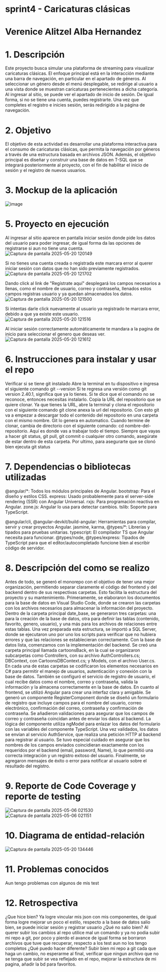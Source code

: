 # sprint4 - Caricaturas clásicas
# Verenice Alitzel Alba Hernandez
# 1. Descripción 
Este proyecto busca simular una plataforma de streaming para visualizar caricaturas clásicas. El enfoque principal está en la interacción mediante una barra de navegación, en particular en el apartado de géneros. Al seleccionar un género desde el menú desplegable, se redirige al usuario a una vista donde se muestran caricaturas pertenecientes a dicha categoría. Al ingresar al sitio, se puede ver el apartado de inicio de sesión. De igual forma, si no se tiene una cuenta, puedes registrarte. Una vez que completes el registro e inicies sesión, serás redirigido a la página de navegación.

# 2. Objetivo
El objetivo de esta actividad es desarrollar una plataforma interactiva para el consumo de caricaturas clásicas, que permita la navegación por géneros a través de una estructura basada en archivos JSON. Además, el objetivo principal es diseñar y construir una base de datos en T-SQL que se integrará posteriormente al proyecto, con el fin de habilitar el inicio de sesión y el registro de nuevos usuarios.

# 3. Mockup de la aplicación
![image](https://github.com/user-attachments/assets/366a22b8-1157-4c57-8dbc-623dc75f7552)

# 5. Proyecto en ejecución
Al ingresar al sitio aparece en pantalla iniciar sesión donde pide los datos del usuario para poder ingresar, de igual forma da las opciones de registrarse si aun no tiene una cuenta.
![Captura de pantalla 2025-05-20 120149](https://github.com/user-attachments/assets/7ae16e58-3ee7-41fc-b399-f90ce6184bad)

Si no tienes una cuenta creada o registrada este marcara error al querer iniciar sesión con datos que no han sido previamente registrados.
![Captura de pantalla 2025-05-20 121702](https://github.com/user-attachments/assets/9853831c-180b-4d9c-a881-515e0370689b)

Dando click al link de "Regístrate aquí" desplegará los campos necesarios a llenas, como el nombre de usuario, correo y contraseña, llenados estos campos registras usuario y ya quedan almacenados los datos.
![Captura de pantalla 2025-05-20 121500](https://github.com/user-attachments/assets/119886e6-8c7d-4703-b6b1-dc2f592dd8fc)

Si intentas darle click nuevamente al usuario ya registrado te marcara error, debido a que ya existe este usuario.
![Captura de pantalla 2025-05-20 121516](https://github.com/user-attachments/assets/ccd7151e-ddbd-4833-85a5-c0f6576d0463)

Al iniciar sesión correctamente automáticamente te mandara a la pagina de inicio para seleccionar el genero que deseas ver.
![Captura de pantalla 2025-05-20 121612](https://github.com/user-attachments/assets/c33beb94-5040-424b-8c7b-c77cda4e287e)

# 6. Instrucciones para instalar y usar el repo
Verificar si se tiene git instalado Abre la terminal en tu dispositivo e ingresa el siguiente comando git --version Si te regresa una versión como git version 2.40.1, significa que ya lo tienes. Si te dice que el comando no se reconoce, entonces necesitas instalarlo.
Copia la URL del repositorio que se quiere clonar.
Ya que tienes la URL, abre la terminal y clona el repositorio con el siguiente comando git clone anexa la url del repositorio. Con esto git va a empezar a descargar todo el contenido del repositorio en una carpeta con el mismo nombre. Git lo genera en automatico.
Cuando termine de clonar, cambia de directorio con el siguiente comando: cd nombre-del-repositorio. Aquí es donde vas a trabajar todo el tiempo. Siempre que vayas a hacer git status, git pull, git commit o cualquier otro comando, asegúrate de estar dentro de esta carpeta.
Por ultimo, para asegurarte que se clonó bien ejecuta git status

# 7. Dependencias o bibliotecas utilizadas
@angular/*: Todos los módulos principales de Angular. bootstrap: Para el diseño y estilos CSS. express: Usado probablemente para el server-side rendering (SSR) con Angular Universal. rxjs: Para programación reactiva en Angular. zone.js: Angular lo usa para detectar cambios. tslib: Soporte para TypeScript.

@angular/cli, @angular-devkit/build-angular: Herramientas para compilar, servir y crear proyectos Angular. jasmine, karma, @types/*: Librerías y tipados para pruebas unitarias. typescript: El compilador TS que Angular necesita para funcionar. @types/node, @types/express: Tipados de TypeScript para que el editor/autocompletado funcione bien al escribir código de servidor.

# 8. Descripción del como se realizo
Antes de todo, se generó el monorepo con el objetivo de tener una mejor organización, permitiendo separar claramente el código del frontend y del backend dentro de sus respectivas carpetas. Esto facilita la estructura del proyecto y su mantenimiento.
Primeramente, se elaboraron los documentos para la base de datos en Visual Studio Code, donde se crearon las carpetas con los archivos necesarios para almacenar la información del proyecto. Dentro de la carpeta principal date_base, se generaron tres carpetas: una para la creación de la base de datos, otra para definir las tablas (contenido, favorito, genero, usuario), y una más para los archivos de relaciones entre estas tablas. Una vez preparada esta estructura, se importó a SQL Server, donde se ejecutaron uno por uno los scripts para verificar que no hubiera errores y que las relaciones se establecieran correctamente.
Con la base de datos lista, comenzamos con la implementación del backend. Se creó una carpeta principal llamada cartoonsBack, en la cual se organizaron subcarpetas como Controllers, con su archivo AuthControllers.cs; DBContext, con CartoonsDBContext.cs; y Models, con el archivo User.cs. En cada una de estas carpetas se codificaron los elementos necesarios en C# para permitir el manejo de usuarios, autenticación y conexión con la base de datos. También se configuró el servicio de registro de usuario, el cual recibe datos como el nombre, correo y contraseña, valida la información y la almacena correctamente en la base de datos.
En cuanto al frontend, se utilizó Angular para crear una interfaz clara y amigable. Se generó un componente RegisterComponent donde se diseñó un formulario de registro que incluye campos para el nombre del usuario, correo electrónico, confirmación del correo, contraseña y confirmación de contraseña. Se añadieron validaciones para asegurar que los campos de correo y contraseña coincidan antes de enviar los datos al backend. La lógica del componente utiliza ngModel para enlazar los datos del formulario con las variables del componente TypeScript. Una vez validados, los datos se envían al servicio AuthService, que realiza una petición HTTP al backend para registrar al usuario.
Se tuvo especial cuidado en asegurar que los nombres de los campos enviados coincidieran exactamente con los requeridos por el backend (email, password, Name), lo que permitió una correcta integración y un registro exitoso del usuario. Finalmente, se agregaron mensajes de éxito o error para notificar al usuario sobre el resultado del registro.

# 9. Reporte de Code Coverage y reporte de testing
![Captura de pantalla 2025-05-06 021530](https://github.com/user-attachments/assets/58041f20-f69b-43e4-ab23-da69d2b6b132)
![Captura de pantalla 2025-05-06 021151](https://github.com/user-attachments/assets/5bae6a5d-7cc8-4c27-9cbd-161adcde9d7b)

# 10. Diagrama de entidad-relación
![Captura de pantalla 2025-05-20 134446](https://github.com/user-attachments/assets/85ae0a85-bcd7-4937-abf3-8425aa386e3b)
# 11. Problemas conocidos
Aun tengo problemas con algunos de mis test
# 12. Retrospectiva
¿Que hice bien?
Ya logre vincular mis json con mis componentes, de igual forma logre mejorar un poco el estilo, respecto a la base de datos salio bien, se puede iniciar sesión y registrar usuario
¿Qué no salio bien?
Al querer subir los cambios al repo utilice mal un comando y ya no podia subir mi repo a git, por poco y pierdo el avance de igual forma se borraron archivos que tuve que recuperar, respecto a los test aun no los tengo completos
¿Qué puedo hacer diferente?
Subir bien mi repo a git cada que haga un cambio, no esperarme al final, verificar que ningun archivo que no se tenga que subir se vea reflejado en el repo, mejorar la estructura de mi pagina, añadir la bd para favoritos.
      
